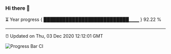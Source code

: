 ### Hi there 👋

⏳ Year progress { ███████████████████████████▁▁▁ } 92.22 %

---

⏰ Updated on Thu, 03 Dec 2020 12:12:01 GMT

![Progress Bar CI](https://github.com/liununu/liununu/workflows/Progress%20Bar%20CI/badge.svg)
